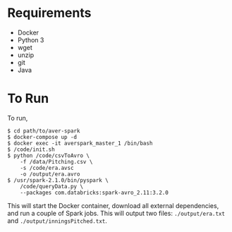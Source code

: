 Requirements
============

  - Docker
  - Python 3
  - wget
  - unzip
  - git
  - Java

To Run
=====

To run,
```
$ cd path/to/aver-spark
$ docker-compose up -d
$ docker exec -it averspark_master_1 /bin/bash
$ /code/init.sh
$ python /code/csvToAvro \
    -f /data/Pitching.csv \
    -s /code/era.avsc
    -o /output/era.avro
$ /usr/spark-2.1.0/bin/pyspark \
    /code/queryData.py \
    --packages com.databricks:spark-avro_2.11:3.2.0
```

This will start the Docker container, download all external dependencies, and run a couple of Spark jobs. This will output two files: `./output/era.txt` and `./output/inningsPitched.txt`.
